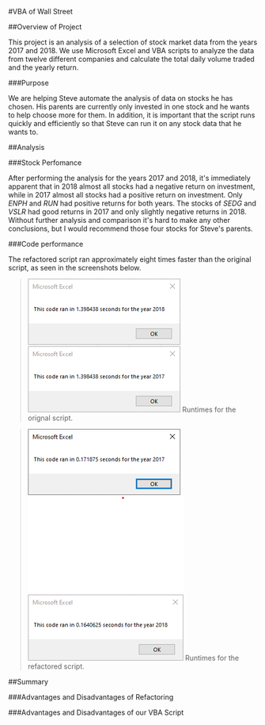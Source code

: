 #VBA of Wall Street

##Overview of Project

This project is an analysis of a selection of stock market data from the years 2017 and 2018. We use Microsoft Excel and VBA scripts to analyze the data from twelve different companies and calculate the total daily volume traded and the yearly return.

###Purpose

We are helping Steve automate the analysis of data on stocks he has chosen. His parents are currently only invested in one stock and he wants to help choose more for them. In addition, it is important that the script runs quickly and efficiently so that Steve can run it on any stock data that he wants to.

##Analysis

###Stock Perfomance

After performing the analysis for the years 2017 and 2018, it's immediately apparent that in 2018 almost all stocks had a negative return on investment, while in 2017 almost all stocks had a positive return on investment. Only *ENPH* and *RUN* had positive returns for both years. The stocks of *SEDG* and *VSLR* had good returns in 2017 and only slightly negative returns in 2018. Without further analysis and comparison it's hard to make any other conclusions, but I would recommend those four stocks for Steve's parents. 

###Code performance

The refactored script ran approximately eight times faster than the original script, as seen in the screenshots below. 
>![Runtime for original code on 2017 data](resources/VBA_Original_2018.png)![Runtime for original code on 2018 data](resources/VBA_Original_2017.png)
>Runtimes for the orignal script.

>![Runtime for refactored code on 2017 data](resources/VBA_Challenge_2017.png)![Runtime for refactored code on 2018 data](resources/VBA_Challenge_2018.png)
>Runtimes for the refactored script.

##Summary

###Advantages and Disadvantages of Refactoring

###Advantages and Disadvantages of our VBA Script
